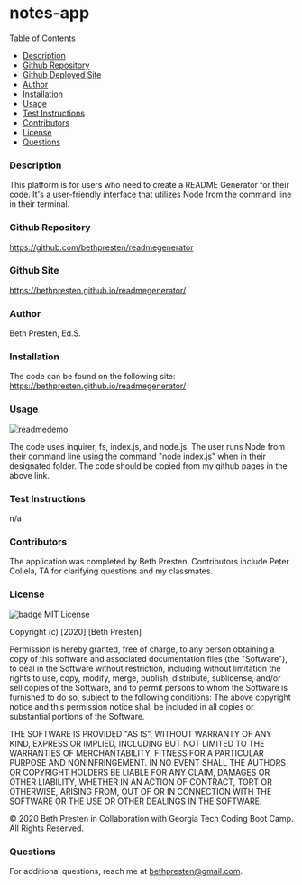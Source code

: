 # notes-app

Table of Contents

- [Description](#description)
- [Github Repository](#githubRepo)
- [Github Deployed Site](#homepage)
- [Author](#author)
- [Installation](#installation)
- [Usage](#usage)
- [Test Instructions](#testInstructions)
- [Contributors](#contributors)
- [License](#licenses)
- [Questions](#questions)

### Description

This platform is for users who need to create a README Generator for their code. It's a user-friendly interface that utilizes Node from the command line in their terminal.

### Github Repository

https://github.com/bethpresten/readmegenerator

### Github Site

https://bethpresten.github.io/readmegenerator/

### Author

Beth Presten, Ed.S.

### Installation

The code can be found on the following site:
https://bethpresten.github.io/readmegenerator/

### Usage

![readmedemo](assets/ReadMe-Generator.gif)

The code uses inquirer, fs, index.js, and node.js. The user runs Node from their command line using the command "node index.js" when in their designated folder. The code should be copied from my github pages in the above link.

### Test Instructions

n/a

### Contributors

The application was completed by Beth Presten. Contributors include Peter Collela, TA for clarifying questions and my classmates.

### License

![badge](https://img.shields.io/badge/MIT-License-<color>)
MIT License

Copyright (c) [2020] [Beth Presten]

Permission is hereby granted, free of charge, to any person obtaining a copy of this software and associated documentation files (the "Software"), to deal in the Software without restriction, including without limitation the rights to use, copy, modify, merge, publish, distribute, sublicense, and/or sell copies of the Software, and to permit persons to whom the Software is furnished to do so, subject to the following conditions: The above copyright notice and this permission notice shall be included in all copies or substantial portions of the Software.

THE SOFTWARE IS PROVIDED "AS IS", WITHOUT WARRANTY OF ANY KIND, EXPRESS OR IMPLIED, INCLUDING BUT NOT LIMITED TO THE WARRANTIES OF MERCHANTABILITY, FITNESS FOR A PARTICULAR PURPOSE AND NONINFRINGEMENT. IN NO EVENT SHALL THE AUTHORS OR COPYRIGHT HOLDERS BE LIABLE FOR ANY CLAIM, DAMAGES OR OTHER LIABILITY, WHETHER IN AN ACTION OF CONTRACT, TORT OR OTHERWISE, ARISING FROM, OUT OF OR IN CONNECTION WITH THE SOFTWARE OR THE USE OR OTHER DEALINGS IN THE SOFTWARE.

© 2020 Beth Presten in Collaboration with Georgia Tech Coding Boot Camp. All Rights Reserved.

### Questions

For additional questions, reach me at bethpresten@gmail.com.

